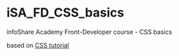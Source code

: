 # iSA_FD_CSS_basics
infoShare Academy Front-Developer course - CSS basics

based on [CSS tutorial](https://www.youtube.com/playlist?list=PL4cUxeGkcC9gQeDH6xYhmO-db2mhoTSrT)
